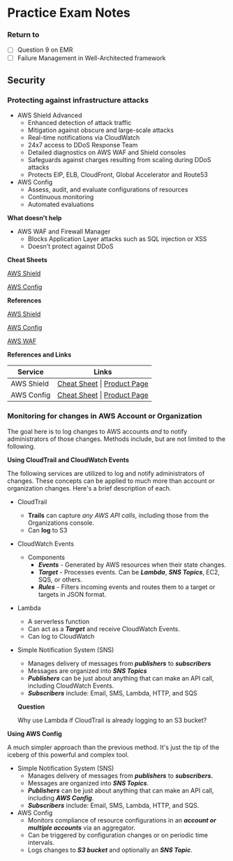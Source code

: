 # Practice Exam Notes

### Return to

- [ ] Question 9 on EMR
- [ ] Failure Management in Well-Architected framework

## Security

### Protecting against infrastructure attacks

- AWS Shield Advanced
  - Enhanced detection of attack traffic
  - Mitigation against obscure and large-scale attacks
  - Real-time notifications via CloudWatch
  - 24x7 access to DDoS Response Team
  - Detailed diagnostics on AWS WAF and Shield consoles
  - Safeguards against charges resulting from scaling during DDoS attacks
  - Protects EIP, ELB, CloudFront, Global Accelerator and Route53
- AWS Config
  - Assess, audit, and evaluate configurations of resources
  - Continuous monitoring
  - Automated evaluations

**What doesn't help**

- AWS WAF and Firewall Manager
  - Blocks Application Layer attacks such as SQL injection or XSS
  - Doesn't protect against DDoS

**Cheat Sheets**

[AWS Shield](https://tutorialsdojo.com/aws-cheat-sheet-aws-shield/)

[AWS Config](https://tutorialsdojo.com/aws-cheat-sheet-aws-config/)

**References**

[AWS Shield](https://aws.amazon.com/shield/)

[AWS Config](https://aws.amazon.com/config/)

[AWS WAF](https://docs.aws.amazon.com/waf/latest/developerguide/what-is-aws-waf.html)

**References and Links**

| Service    | Links                                                        |
| ---------- | ------------------------------------------------------------ |
| AWS Shield | [Cheat Sheet](https://tutorialsdojo.com/aws-cheat-sheet-aws-shield/) \| [Product Page](https://aws.amazon.com/shield/) |
| AWS Config | [Cheat Sheet](https://tutorialsdojo.com/aws-cheat-sheet-aws-config/) \| [Product Page](https://aws.amazon.com/config/) |



### Monitoring for changes in AWS Account or Organization

The goal here is to log changes to AWS accounts *and* to notify administrators of those changes. Methods include, but are not limited to the following.

**Using CloudTrail and CloudWatch Events**

The following services are utilized to log and notify administrators of changes. These concepts can be applied to much more than account or organization changes. Here's a brief description of each.

- CloudTrail
  - **Trails** can capture *any AWS API calls*, including those from the Organizations console.
  - Can **log** to S3 

- CloudWatch Events

  - Components
    - ***Events*** - Generated by AWS resources when their state changes. 
    - ***Target*** - Processes events. Can be ***Lambda***, ***SNS Topics***, EC2, SQS, or others. 
    - ***Rules*** - Filters incoming events and routes them to a target or targets in JSON format.

- Lambda

  - A serverless function
  - Can act as a ***Target*** and receive CloudWatch Events. 
  - Can log to CloudWatch

- Simple Notification System (SNS)

  - Manages delivery of messages from ***publishers*** to ***subscribers***
  - Messages are organized into ***SNS Topics***
  - ***Publishers*** can be just about anything that can make an API call, including CloudWatch Events.
  - ***Subscribers*** include: Email, SMS, Lambda, HTTP, and SQS

  

  **Question**

  Why use Lambda if CloudTrail is already logging to an S3 bucket?



**Using AWS Config**

A much simpler approach than the previous method. It's just the tip of the iceberg of this powerful and complex tool. 

- Simple Notification System (SNS)
  - Manages delivery of messages from ***publishers*** to ***subscribers.***
  - Messages are organized into ***SNS Topics***.
  - ***Publishers*** can be just about anything that can make an API call, including ***AWS Config***.
  - ***Subscribers*** include: Email, SMS, Lambda, HTTP, and SQS.
- AWS Config
  - Monitors compliance of resource configurations in an ***account or multiple accounts*** via an aggregator. 
  - Can be triggered by configuration changes or on periodic time intervals.
  - Logs changes to ***S3 bucket*** and optionally an ***SNS Topic***. 

## 

